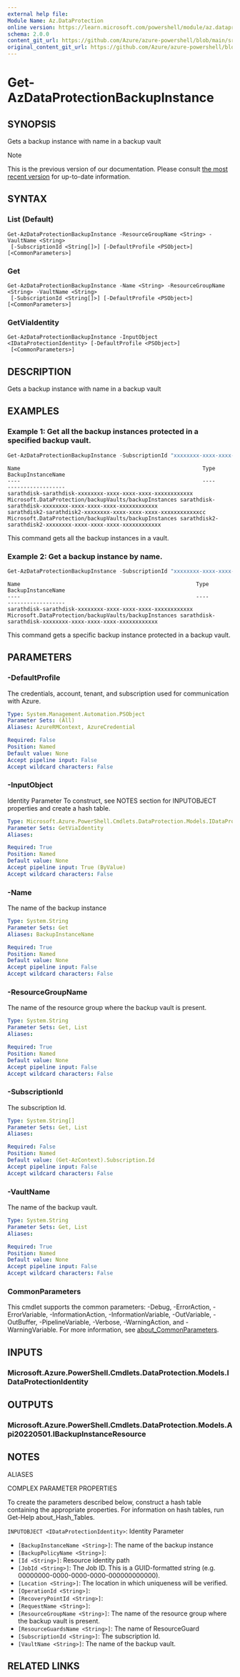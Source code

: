 ```yaml
---
external help file:
Module Name: Az.DataProtection
online version: https://learn.microsoft.com/powershell/module/az.dataprotection/get-azdataprotectionbackupinstance
schema: 2.0.0
content_git_url: https://github.com/Azure/azure-powershell/blob/main/src/DataProtection/help/Get-AzDataProtectionBackupInstance.md
original_content_git_url: https://github.com/Azure/azure-powershell/blob/main/src/DataProtection/help/Get-AzDataProtectionBackupInstance.md
---
```


# Get-AzDataProtectionBackupInstance

## SYNOPSIS
Gets a backup instance with name in a backup vault

> [!NOTE]
>This is the previous version of our documentation. Please consult [the most recent version](/powershell/module/az.dataprotection/get-azdataprotectionbackupinstance) for up-to-date information.

## SYNTAX

### List (Default)
```
Get-AzDataProtectionBackupInstance -ResourceGroupName <String> -VaultName <String>
 [-SubscriptionId <String[]>] [-DefaultProfile <PSObject>] [<CommonParameters>]
```

### Get
```
Get-AzDataProtectionBackupInstance -Name <String> -ResourceGroupName <String> -VaultName <String>
 [-SubscriptionId <String[]>] [-DefaultProfile <PSObject>] [<CommonParameters>]
```

### GetViaIdentity
```
Get-AzDataProtectionBackupInstance -InputObject <IDataProtectionIdentity> [-DefaultProfile <PSObject>]
 [<CommonParameters>]
```

## DESCRIPTION
Gets a backup instance with name in a backup vault

## EXAMPLES

### Example 1: Get all the backup instances protected in a specified backup vault.
```powershell
Get-AzDataProtectionBackupInstance -SubscriptionId "xxxxxxxx-xxxx-xxxx-xxxxxxxxxxxx" -ResourceGroupName "MyResourceGroup" -VaultName "MyVault"
```

```output
Name                                                         Type                                                  BackupInstanceName
----                                                         ----                                                  ------------------
sarathdisk-sarathdisk-xxxxxxxx-xxxx-xxxx-xxxx-xxxxxxxxxxxx   Microsoft.DataProtection/backupVaults/backupInstances sarathdisk-sarathdisk-xxxxxxxx-xxxx-xxxx-xxxx-xxxxxxxxxxxx
sarathdisk2-sarathdisk2-xxxxxxxx-xxxx-xxxx-xxxx-xxxxxxxxxxxxcc Microsoft.DataProtection/backupVaults/backupInstances sarathdisk2-sarathdisk2-xxxxxxxx-xxxx-xxxx-xxxx-xxxxxxxxxxxx
```

This command gets all the backup instances in a vault.

### Example 2: Get a backup instance by name.
```powershell
Get-AzDataProtectionBackupInstance -SubscriptionId "xxxxxxxx-xxxx-xxxx-xxxxxxxxxxxx" -ResourceGroupName "MyResourceGroup" -VaultName "MyVault" -Name "BackupInstanceName"
```

```output
Name                                                       Type                                                  BackupInstanceName
----                                                       ----                                                  ------------------
sarathdisk-sarathdisk-xxxxxxxx-xxxx-xxxx-xxxx-xxxxxxxxxxxx Microsoft.DataProtection/backupVaults/backupInstances sarathdisk-sarathdisk-xxxxxxxx-xxxx-xxxx-xxxx-xxxxxxxxxxxx
```

This command gets a specific backup instance protected in a backup vault.

## PARAMETERS

### -DefaultProfile
The credentials, account, tenant, and subscription used for communication with Azure.

```yaml
Type: System.Management.Automation.PSObject
Parameter Sets: (All)
Aliases: AzureRMContext, AzureCredential

Required: False
Position: Named
Default value: None
Accept pipeline input: False
Accept wildcard characters: False
```

### -InputObject
Identity Parameter
To construct, see NOTES section for INPUTOBJECT properties and create a hash table.

```yaml
Type: Microsoft.Azure.PowerShell.Cmdlets.DataProtection.Models.IDataProtectionIdentity
Parameter Sets: GetViaIdentity
Aliases:

Required: True
Position: Named
Default value: None
Accept pipeline input: True (ByValue)
Accept wildcard characters: False
```

### -Name
The name of the backup instance

```yaml
Type: System.String
Parameter Sets: Get
Aliases: BackupInstanceName

Required: True
Position: Named
Default value: None
Accept pipeline input: False
Accept wildcard characters: False
```

### -ResourceGroupName
The name of the resource group where the backup vault is present.

```yaml
Type: System.String
Parameter Sets: Get, List
Aliases:

Required: True
Position: Named
Default value: None
Accept pipeline input: False
Accept wildcard characters: False
```

### -SubscriptionId
The subscription Id.

```yaml
Type: System.String[]
Parameter Sets: Get, List
Aliases:

Required: False
Position: Named
Default value: (Get-AzContext).Subscription.Id
Accept pipeline input: False
Accept wildcard characters: False
```

### -VaultName
The name of the backup vault.

```yaml
Type: System.String
Parameter Sets: Get, List
Aliases:

Required: True
Position: Named
Default value: None
Accept pipeline input: False
Accept wildcard characters: False
```

### CommonParameters
This cmdlet supports the common parameters: -Debug, -ErrorAction, -ErrorVariable, -InformationAction, -InformationVariable, -OutVariable, -OutBuffer, -PipelineVariable, -Verbose, -WarningAction, and -WarningVariable. For more information, see [about_CommonParameters](http://go.microsoft.com/fwlink/?LinkID=113216).

## INPUTS

### Microsoft.Azure.PowerShell.Cmdlets.DataProtection.Models.IDataProtectionIdentity

## OUTPUTS

### Microsoft.Azure.PowerShell.Cmdlets.DataProtection.Models.Api20220501.IBackupInstanceResource

## NOTES

ALIASES

COMPLEX PARAMETER PROPERTIES

To create the parameters described below, construct a hash table containing the appropriate properties. For information on hash tables, run Get-Help about_Hash_Tables.


`INPUTOBJECT <IDataProtectionIdentity>`: Identity Parameter
  - `[BackupInstanceName <String>]`: The name of the backup instance
  - `[BackupPolicyName <String>]`:
  - `[Id <String>]`: Resource identity path
  - `[JobId <String>]`: The Job ID. This is a GUID-formatted string (e.g. 00000000-0000-0000-0000-000000000000).
  - `[Location <String>]`: The location in which uniqueness will be verified.
  - `[OperationId <String>]`:
  - `[RecoveryPointId <String>]`:
  - `[RequestName <String>]`:
  - `[ResourceGroupName <String>]`: The name of the resource group where the backup vault is present.
  - `[ResourceGuardsName <String>]`: The name of ResourceGuard
  - `[SubscriptionId <String>]`: The subscription Id.
  - `[VaultName <String>]`: The name of the backup vault.

## RELATED LINKS

